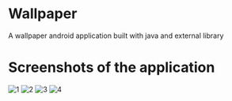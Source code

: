 # Wallpaper
A wallpaper android application built with java and external library

# Screenshots of the application
![1]("/wallpaperScreenshots/image1.PNG")
![2](/wallpaperScreenshots/image1.PNG)
![3](/wallpaperScreenshots/image1.PNG)
![4](/wallpaperScreenshots/image1.PNG)
